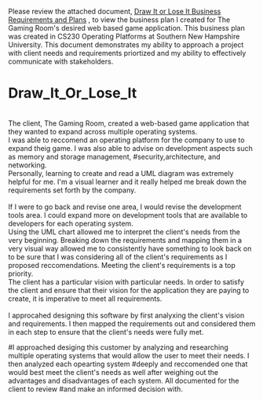 
Please review the attached document, [Draw It or Lose It Business Requirements and Plans](https://github.com/JessicaDuft/Draw_It_Or_Lose_It/blob/main/Draw%20It%20Or%20Lose%20It%20Business%20Requirements%20and%20Plan.docx) , to view the business plan I created for The Gaming Room's desired web based game application. This business plan was created in CS230 Operating Platforms at Southern New Hampshire University. This document demonstrates my ability to approach a project with client needs and requirements priortized and my ability to effectively communicate with stakeholders. 






# Draw_It_Or_Lose_It
<br/>
The client, The Gaming Room, created a web-based game application that they wanted to expand across multiple operating systems. 
<br/>
I was able to reccomend an operating platform for the company to use to expand theig game. I was also able to advise on development aspects such as memory and storage management, 
#security,architecture, and networking. 
<br/>
Personally, learning to create and read a UML diagram was extremely helpful for me. I'm a visual learner and it really helped me break down the requirements set forth by the company.
<br/>
<br/>If I were to go back and revise one area, I would revise the development tools area. I could expand more on development tools that are available to developers for each operating system.
<br/>
Using the UML chart allowed me to interpret the client's needs from the very beginning. Breaking down the requirements and mapping them in a very visual way allowed me to consistently have something
to look back on to be sure that I was considering all of the client's requirements as I proposed reccomendations. Meeting the client's requirements is a top priority.<br/>
The client has a particular vision with particular needs. In order to satisfy the client and ensure that their vision for the application they are paying to create, it is imperative to meet all requirements. <br/>
<br/>I approcahed designing this software by first analyxing the client's vision and requirements. I then mapped the requirements out and considered them in each step to ensure
that the client's needs were fully met. 

#I approached desiging this customer by analyzing and researching multiple operating systems that would allow the user to meet their needs. I then analyzed each opearting system
#deeply and reccomended one that would best meet the client's needs as well after weighing out the advantages and disadvantages of each system. All documented for the client to review
#and make an informed decision with. 


